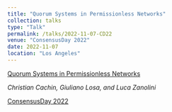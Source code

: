 ```yaml
---
title: "Quorum Systems in Permissionless Networks"
collection: talks
type: "Talk"
permalink: /talks/2022-11-07-CD22
venue: "ConsensusDay 2022"
date: 2022-11-07
location: "Los Angeles"
---
```


[Quorum Systems in Permissionless Networks](https://lucazanolini.github.io/publication/2022-permissionless-fps)

_Christian Cachin, Giuliano Losa, and Luca Zanolini_

 [ConsensusDay 2022](https://research.protocol.ai/sites/consensusday22/)

